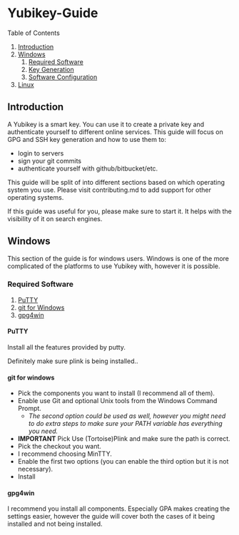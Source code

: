 # Yubikey-Guide

Table of Contents

1. [Introduction](#introduction)
2. [Windows](#windows)
    1. [Required Software](#win-requiredsoftware)
    2. [Key Generation](#win-keygeneration)
    3. [Software Configuration](#win-softwareconfiguration)
3. [Linux](#linux)

## Introduction <a name="introduction">

A Yubikey is a smart key. You can use it to create a private key and authenticate yourself to different online services.
This guide will focus on GPG and SSH key generation and how to use them to:

* login to servers
* sign your git commits
* authenticate yourself with github/bitbucket/etc.

This guide will be split of into different sections based on which operating system you use. Please visit contributing.md to add support for other operating systems.
 
If this guide was useful for you, please make sure to start it. It helps with the visibility of it on search engines.

## Windows <a name="windows">

This section of the guide is for windows users. Windows is one of the more complicated of the platforms to use Yubikey with, however it is possible.

### Required Software <a name="win-requiredsoftware">

1. [PuTTY](http://www.chiark.greenend.org.uk/~sgtatham/putty/latest.html)
1. [git for Windows]("https://git-scm.com/")
1. [gpg4win]("https://www.gpg4win.org/")


#### PuTTY
Install all the features provided by putty.
 
Definitely make sure plink is being installed..

#### git for windows
    
* Pick the components you want to install (I recommend all of them).
* Enable use Git and optional Unix tools from the Windows Command Prompt.
    * _The second option could be used as well, however you might need to do extra steps to make sure your PATH variable has everything you need._
* **IMPORTANT** Pick Use (Tortoise)Plink and make sure the path is correct.
* Pick the checkout you want.
* I recommend choosing MinTTY.
* Enable the first two options (you can enable the third option but it is not necessary).
* Install

#### gpg4win

I recommend you install all components. Especially GPA makes creating the settings easier, however the guide will cover both the cases of it being installed and not being installed.

